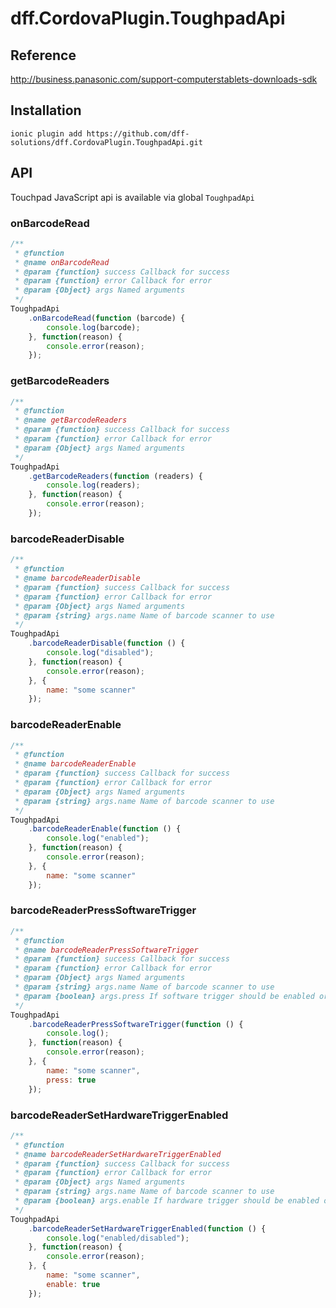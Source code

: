 # dff.CordovaPlugin.ToughpadApi

## Reference

http://business.panasonic.com/support-computerstablets-downloads-sdk

## Installation

    ionic plugin add https://github.com/dff-solutions/dff.CordovaPlugin.ToughpadApi.git
    
## API
Touchpad JavaScript api is available via global `ToughpadApi`


### onBarcodeRead

```javascript
/**
 * @function
 * @name onBarcodeRead
 * @param {function} success Callback for success
 * @param {function} error Callback for error
 * @param {Object} args Named arguments
 */
ToughpadApi
    .onBarcodeRead(function (barcode) {
        console.log(barcode);
    }, function(reason) {
        console.error(reason);
    });
```
    
### getBarcodeReaders

```javascript
/**
 * @function
 * @name getBarcodeReaders
 * @param {function} success Callback for success
 * @param {function} error Callback for error
 * @param {Object} args Named arguments
 */
ToughpadApi
    .getBarcodeReaders(function (readers) {
        console.log(readers);
    }, function(reason) {
        console.error(reason);
    });
```

### barcodeReaderDisable

```javascript
/**
 * @function
 * @name barcodeReaderDisable
 * @param {function} success Callback for success
 * @param {function} error Callback for error
 * @param {Object} args Named arguments
 * @param {string} args.name Name of barcode scanner to use
 */
ToughpadApi
    .barcodeReaderDisable(function () {
        console.log("disabled");
    }, function(reason) {
        console.error(reason);
    }, {
        name: "some scanner"
    });
```
    
### barcodeReaderEnable

```javascript
/**
 * @function
 * @name barcodeReaderEnable
 * @param {function} success Callback for success
 * @param {function} error Callback for error
 * @param {Object} args Named arguments
 * @param {string} args.name Name of barcode scanner to use
 */
ToughpadApi
    .barcodeReaderEnable(function () {
        console.log("enabled");
    }, function(reason) {
        console.error(reason);
    }, {
        name: "some scanner"
    });
```
    
### barcodeReaderPressSoftwareTrigger

```javascript
/**
 * @function
 * @name barcodeReaderPressSoftwareTrigger
 * @param {function} success Callback for success
 * @param {function} error Callback for error
 * @param {Object} args Named arguments
 * @param {string} args.name Name of barcode scanner to use
 * @param {boolean} args.press If software trigger should be enabled or disabled
 */
ToughpadApi
    .barcodeReaderPressSoftwareTrigger(function () {
        console.log();
    }, function(reason) {
        console.error(reason);
    }, {
        name: "some scanner",
        press: true
    });
```
    
### barcodeReaderSetHardwareTriggerEnabled

```javascript
/**
 * @function
 * @name barcodeReaderSetHardwareTriggerEnabled
 * @param {function} success Callback for success
 * @param {function} error Callback for error
 * @param {Object} args Named arguments
 * @param {string} args.name Name of barcode scanner to use
 * @param {boolean} args.enable If hardware trigger should be enabled or disabled
 */
ToughpadApi
    .barcodeReaderSetHardwareTriggerEnabled(function () {
        console.log("enabled/disabled");
    }, function(reason) {
        console.error(reason);
    }, {
        name: "some scanner",
        enable: true
    });
```
